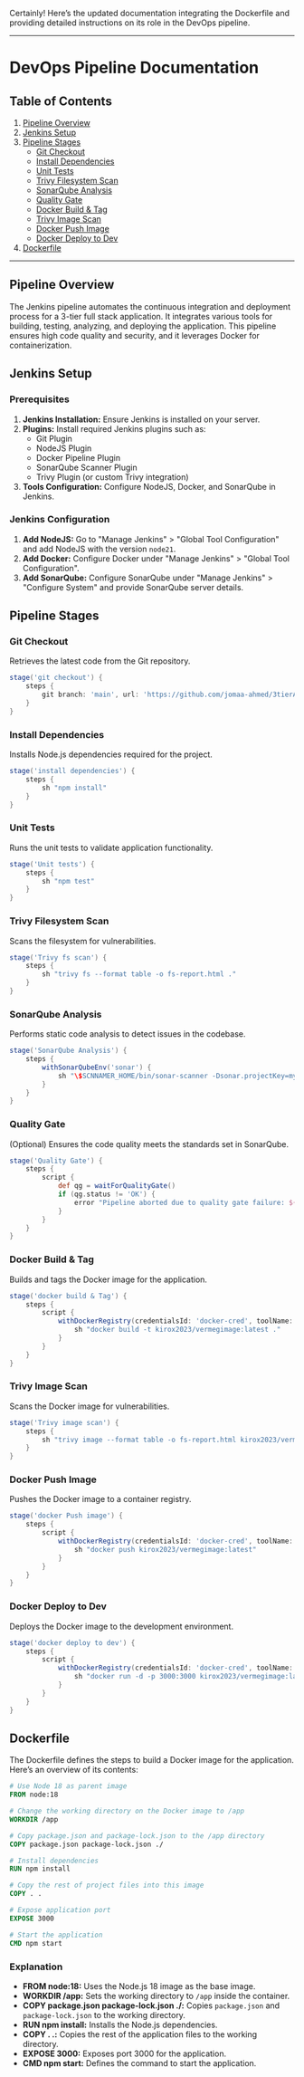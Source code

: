 Certainly! Here’s the updated documentation integrating the Dockerfile and providing detailed instructions on its role in the DevOps pipeline.

---

# DevOps Pipeline Documentation

## Table of Contents
1. [Pipeline Overview](#pipeline-overview)
2. [Jenkins Setup](#jenkins-setup)
3. [Pipeline Stages](#pipeline-stages)
   - [Git Checkout](#git-checkout)
   - [Install Dependencies](#install-dependencies)
   - [Unit Tests](#unit-tests)
   - [Trivy Filesystem Scan](#trivy-filesystem-scan)
   - [SonarQube Analysis](#sonarqube-analysis)
   - [Quality Gate](#quality-gate)
   - [Docker Build & Tag](#docker-build--tag)
   - [Trivy Image Scan](#trivy-image-scan)
   - [Docker Push Image](#docker-push-image)
   - [Docker Deploy to Dev](#docker-deploy-to-dev)
4. [Dockerfile](#dockerfile)


---

## Pipeline Overview

The Jenkins pipeline automates the continuous integration and deployment process for a 3-tier full stack application. It integrates various tools for building, testing, analyzing, and deploying the application. This pipeline ensures high code quality and security, and it leverages Docker for containerization.

## Jenkins Setup

### Prerequisites

1. **Jenkins Installation:** Ensure Jenkins is installed on your server.
2. **Plugins:** Install required Jenkins plugins such as:
   - Git Plugin
   - NodeJS Plugin
   - Docker Pipeline Plugin
   - SonarQube Scanner Plugin
   - Trivy Plugin (or custom Trivy integration)
3. **Tools Configuration:** Configure NodeJS, Docker, and SonarQube in Jenkins.

### Jenkins Configuration

1. **Add NodeJS:** Go to "Manage Jenkins" > "Global Tool Configuration" and add NodeJS with the version `node21`.
2. **Add Docker:** Configure Docker under "Manage Jenkins" > "Global Tool Configuration".
3. **Add SonarQube:** Configure SonarQube under "Manage Jenkins" > "Configure System" and provide SonarQube server details.

## Pipeline Stages

### Git Checkout

Retrieves the latest code from the Git repository.

```groovy
stage('git checkout') {
    steps {
        git branch: 'main', url: 'https://github.com/jomaa-ahmed/3tierAppDevops.git'
    }
}
```

### Install Dependencies

Installs Node.js dependencies required for the project.

```groovy
stage('install dependencies') {
    steps {
        sh "npm install"
    }
}
```

### Unit Tests

Runs the unit tests to validate application functionality.

```groovy
stage('Unit tests') {
    steps {
        sh "npm test"
    }
}
```

### Trivy Filesystem Scan

Scans the filesystem for vulnerabilities.

```groovy
stage('Trivy fs scan') {
    steps {
        sh "trivy fs --format table -o fs-report.html ."
    }
}
```

### SonarQube Analysis

Performs static code analysis to detect issues in the codebase.

```groovy
stage('SonarQube Analysis') {
    steps {
        withSonarQubeEnv('sonar') {
            sh "\$SCNNAMER_HOME/bin/sonar-scanner -Dsonar.projectKey=myProject -Dsonar.sources=."
        }
    }
}
```

### Quality Gate

(Optional) Ensures the code quality meets the standards set in SonarQube.

```groovy
stage('Quality Gate') {
    steps {
        script {
            def qg = waitForQualityGate()
            if (qg.status != 'OK') {
                error "Pipeline aborted due to quality gate failure: ${qg.status}"
            }
        }
    }
}
```

### Docker Build & Tag

Builds and tags the Docker image for the application.

```groovy
stage('docker build & Tag') {
    steps {
        script {
            withDockerRegistry(credentialsId: 'docker-cred', toolName: 'docker') {
                sh "docker build -t kirox2023/vermegimage:latest ."
            }
        }
    }
}
```

### Trivy Image Scan

Scans the Docker image for vulnerabilities.

```groovy
stage('Trivy image scan') {
    steps {
        sh "trivy image --format table -o fs-report.html kirox2023/vermegimage:latest"
    }
}
```

### Docker Push Image

Pushes the Docker image to a container registry.

```groovy
stage('docker Push image') {
    steps {
        script {
            withDockerRegistry(credentialsId: 'docker-cred', toolName: 'docker') {
                sh "docker push kirox2023/vermegimage:latest"
            }
        }
    }
}
```

### Docker Deploy to Dev

Deploys the Docker image to the development environment.

```groovy
stage('docker deploy to dev') {
    steps {
        script {
            withDockerRegistry(credentialsId: 'docker-cred', toolName: 'docker') {
                sh "docker run -d -p 3000:3000 kirox2023/vermegimage:latest"
            }
        }
    }
}
```

## Dockerfile

The Dockerfile defines the steps to build a Docker image for the application. Here’s an overview of its contents:

```dockerfile
# Use Node 18 as parent image
FROM node:18

# Change the working directory on the Docker image to /app
WORKDIR /app

# Copy package.json and package-lock.json to the /app directory
COPY package.json package-lock.json ./

# Install dependencies
RUN npm install

# Copy the rest of project files into this image
COPY . .

# Expose application port
EXPOSE 3000

# Start the application
CMD npm start
```

### Explanation

- **FROM node:18:** Uses the Node.js 18 image as the base image.
- **WORKDIR /app:** Sets the working directory to `/app` inside the container.
- **COPY package.json package-lock.json ./:** Copies `package.json` and `package-lock.json` to the working directory.
- **RUN npm install:** Installs the Node.js dependencies.
- **COPY . .:** Copies the rest of the application files to the working directory.
- **EXPOSE 3000:** Exposes port 3000 for the application.
- **CMD npm start:** Defines the command to start the application.




